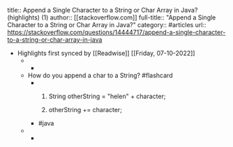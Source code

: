 title:: Append a Single Character to a String or Char Array in Java? (highlights) (1)
author:: [[stackoverflow.com]]
full-title:: "Append a Single Character to a String or Char Array in Java?"
category:: #articles
url:: https://stackoverflow.com/questions/14444717/append-a-single-character-to-a-string-or-char-array-in-java

- Highlights first synced by [[Readwise]] [[Friday, 07-10-2022]]
	- -
	- How do you append a char to a String? #flashcard
		- 1. String otherString = "helen" + character;
		  
		  2. otherString +=  character;
		- #java
	- -